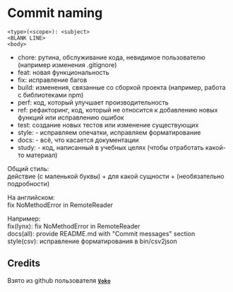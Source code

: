 # Commit naming

```
<type>(<scope>): <subject>
<BLANK LINE>
<body>
```

- chore: рутина, обслуживание кода, невидимое пользователю (например изменения .gitignore)
- feat: новая функциональность
- fix: исправление багов
- build: изменения, связанные со сборкой проекта (например, работа с библиотеками npm)
- perf: код, который улучшает производительность
- ref: рефакторинг, код, который не относится к добавлению новых функций или исправлению ошибок
- test: создание новых тестов или изменение существующих
- style: - исправляем опечатки, исправляем форматирование
- docs: - всё, что касается документации
- study: - код, написанный в учебных целях (чтобы отработать какой-то материал)

Общий стиль:  
действие (с маленькой буквы) + для какой сущности + (необязательно подробности)  

На английском:  
fix NoMethodError in RemoteReader  

Например:  
fix(lynx): fix NoMethodError in RemoteReader  
docs(all): provide README.md with "Commit messages" section  
style(csv): исправление форматирования в bin/csv2json  

## Credits

Взято из github пользователя __[`Voko`](https://gist.github.com/Aleksey-Voko)__
